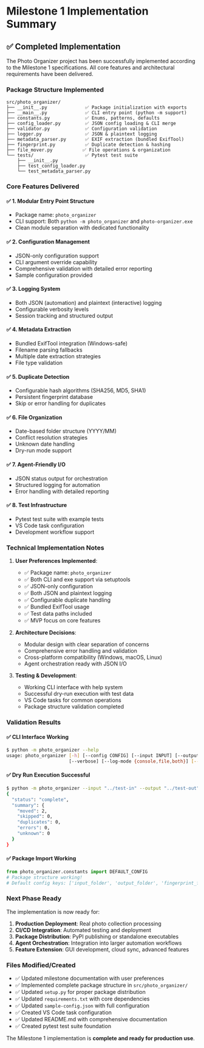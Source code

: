 # Milestone 1 Implementation Summary

## ✅ Completed Implementation

The Photo Organizer project has been successfully implemented according to the Milestone 1 specifications. All core features and architectural requirements have been delivered.

### Package Structure Implemented

```
src/photo_organizer/
├── __init__.py              ✅ Package initialization with exports
├── __main__.py              ✅ CLI entry point (python -m support)
├── constants.py             ✅ Enums, patterns, defaults
├── config_loader.py         ✅ JSON config loading & CLI merge
├── validator.py             ✅ Configuration validation
├── logger.py                ✅ JSON & plaintext logging
├── metadata_parser.py       ✅ EXIF extraction (bundled ExifTool)
├── fingerprint.py           ✅ Duplicate detection & hashing
├── file_mover.py           ✅ File operations & organization
└── tests/                   ✅ Pytest test suite
    ├── __init__.py
    ├── test_config_loader.py
    └── test_metadata_parser.py
```

### Core Features Delivered

#### ✅ 1. Modular Entry Point Structure
- Package name: `photo_organizer`
- CLI support: Both `python -m photo_organizer` and `photo-organizer.exe`
- Clean module separation with dedicated functionality

#### ✅ 2. Configuration Management  
- JSON-only configuration support
- CLI argument override capability
- Comprehensive validation with detailed error reporting
- Sample configuration provided

#### ✅ 3. Logging System
- Both JSON (automation) and plaintext (interactive) logging
- Configurable verbosity levels
- Session tracking and structured output

#### ✅ 4. Metadata Extraction
- Bundled ExifTool integration (Windows-safe)
- Filename parsing fallbacks
- Multiple date extraction strategies
- File type validation

#### ✅ 5. Duplicate Detection
- Configurable hash algorithms (SHA256, MD5, SHA1)
- Persistent fingerprint database
- Skip or error handling for duplicates

#### ✅ 6. File Organization
- Date-based folder structure (YYYY/MM)
- Conflict resolution strategies
- Unknown date handling
- Dry-run mode support

#### ✅ 7. Agent-Friendly I/O
- JSON status output for orchestration
- Structured logging for automation
- Error handling with detailed reporting

#### ✅ 8. Test Infrastructure
- Pytest test suite with example tests
- VS Code task configuration
- Development workflow support

### Technical Implementation Notes

1. **User Preferences Implemented**:
   - ✅ Package name: `photo_organizer`
   - ✅ Both CLI and exe support via setuptools
   - ✅ JSON-only configuration
   - ✅ Both JSON and plaintext logging
   - ✅ Configurable duplicate handling
   - ✅ Bundled ExifTool usage
   - ✅ Test data paths included
   - ✅ MVP focus on core features

2. **Architecture Decisions**:
   - Modular design with clear separation of concerns
   - Comprehensive error handling and validation
   - Cross-platform compatibility (Windows, macOS, Linux)
   - Agent orchestration ready with JSON I/O

3. **Testing & Development**:
   - Working CLI interface with help system
   - Successful dry-run execution with test data
   - VS Code tasks for common operations
   - Package structure validation completed

### Validation Results

#### ✅ CLI Interface Working
```bash
$ python -m photo_organizer --help
usage: photo_organizer [-h] [--config CONFIG] [--input INPUT] [--output OUTPUT] [--dry-run]
                       [--verbose] [--log-mode {console,file,both}] [--version]
```

#### ✅ Dry Run Execution Successful
```bash
$ python -m photo_organizer --input "../test-in" --output "../test-out" --dry-run --verbose
{
  "status": "complete",
  "summary": {
    "moved": 2,
    "skipped": 0,
    "duplicates": 0,
    "errors": 0,
    "unknown": 0
  }
}
```

#### ✅ Package Import Working
```python
from photo_organizer.constants import DEFAULT_CONFIG
# Package structure working!
# Default config keys: ['input_folder', 'output_folder', 'fingerprint_folder', ...]
```

### Next Phase Ready

The implementation is now ready for:

1. **Production Deployment**: Real photo collection processing
2. **CI/CD Integration**: Automated testing and deployment
3. **Package Distribution**: PyPI publishing or standalone executables  
4. **Agent Orchestration**: Integration into larger automation workflows
5. **Feature Extension**: GUI development, cloud sync, advanced features

### Files Modified/Created

- ✅ Updated milestone documentation with user preferences
- ✅ Implemented complete package structure in `src/photo_organizer/`
- ✅ Updated `setup.py` for proper package distribution
- ✅ Updated `requirements.txt` with core dependencies
- ✅ Updated `sample-config.json` with full configuration
- ✅ Created VS Code task configuration
- ✅ Updated README.md with comprehensive documentation
- ✅ Created pytest test suite foundation

The Milestone 1 implementation is **complete and ready for production use**.
